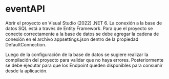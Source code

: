 # eventAPI
Abrir el proyecto en Visual Studio (2022) .NET 6.
La conexión a la base de datos SQL está a través de Entity Framework.
Para que el proyecto se conecte correctamente a la base de datos se debe agregar la cadena de conexión en el archivo appsettings.json dentro de la propiedad DefaultConnection.

Luego de la configuración de la base de datos se sugiere realizar la compilación del proyecto para validar que no haya errores.
Posteriormente se debe ejecutar para que los Endpoint queden disponibles para consumir desde la aplicación.
